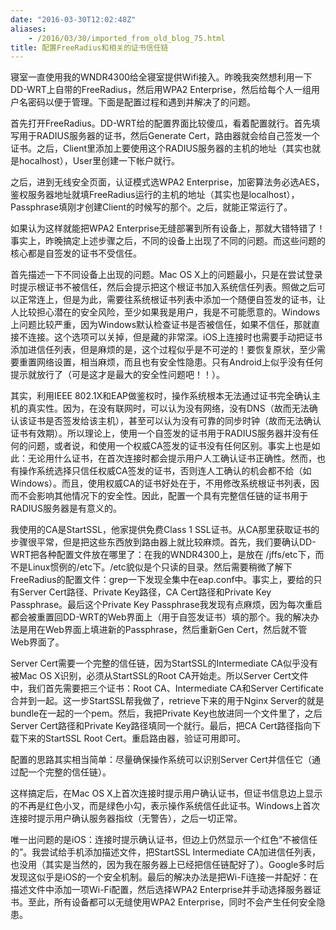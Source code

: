 ```yaml
---
date: "2016-03-30T12:02:48Z"
aliases:
    - /2016/03/30/imported_from_old_blog_75.html
title: 配置FreeRadius和相关的证书信任链
---
```


寝室一直使用我的WNDR4300给全寝室提供Wifi接入。昨晚我突然想利用一下DD-WRT上自带的FreeRadius，然后用WPA2 Enterprise，然后给每个人一组用户名密码以便于管理。下面是配置过程和遇到并解决了的问题。

首先打开FreeRadius。DD-WRT给的配置界面比较傻瓜，看着配置就行。首先填写用于RADIUS服务器的证书，然后Generate Cert，路由器就会给自己签发一个证书。之后，Client里添加上要使用这个RADIUS服务器的主机的地址（其实也就是hocalhost），User里创建一下帐户就行。

之后，进到无线安全页面，认证模式选WPA2 Enterprise，加密算法务必选AES，鉴权服务器地址就填FreeRadius运行的主机的地址（其实也是localhost），Passphrase填刚才创建Client的时候写的那个。之后，就能正常运行了。

如果认为这样就能把WPA2 Enterprise无缝部署到所有设备上，那就大错特错了！事实上，昨晚搞定上述步骤之后，不同的设备上出现了不同的问题。而这些问题的核心都是自签发的证书不受信任。

首先描述一下不同设备上出现的问题。Mac OS X上的问题最小，只是在尝试登录时提示根证书不被信任，然后会提示把这个根证书加入系统信任列表。照做之后可以正常连上，但是为此，需要往系统根证书列表中添加一个随便自签发的证书，让人比较担心潜在的安全风险，至少如果我是用户，我是不可能愿意的。Windows上问题比较严重，因为Windows默认检查证书是否被信任，如果不信任，那就直接不连接。这个选项可以关掉，但是藏的非常深。iOS上连接时也需要手动把证书添加进信任列表，但是麻烦的是，这个过程似乎是不可逆的！要恢复原状，至少需要重置网络设置，相当麻烦，而且也有安全性隐患。只有Android上似乎没有任何提示就放行了（可是这才是最大的安全性问题吧！！）。

其实，利用IEEE 802.1X和EAP做鉴权时，操作系统根本无法通过证书完全确认主机的真实性。因为，在没有联网时，可以认为没有网络，没有DNS（故而无法确认该证书是否签发给该主机），甚至可以认为没有可靠的同步时钟（故而无法确认证书有效期）。所以理论上，使用一个自签发的证书用于RADIUS服务器并没有任何的问题，或者说，和使用一个权威CA签发的证书没有任何区别。事实上也是如此：无论用什么证书，在首次连接时都会提示用户人工确认证书正确性。然而，也有操作系统选择只信任权威CA签发的证书，否则连人工确认的机会都不给（如Windows）。而且，使用权威CA的证书好处在于，不用修改系统根证书列表，因而不会影响其他情况下的安全性。因此，配置一个具有完整信任链的证书用于RADIUS服务器是有意义的。

我使用的CA是StartSSL，他家提供免费Class 1 SSL证书。从CA那里获取证书的步骤很平常，但是把这些东西放到路由器上就比较麻烦。首先，我们要确认DD-WRT把各种配置文件放在哪里了：在我的WNDR4300上，是放在 /jffs/etc下，而不是Linux惯例的/etc下。/etc貌似是个只读的目录。然后需要稍微了解下FreeRadius的配置文件：grep一下发现全集中在eap.conf中。事实上，要给的只有Server Cert路径、Private Key路径，CA Cert路径和Private Key Passphrase。最后这个Private Key Passphrase我发现有点麻烦，因为每次重启都会被重置回DD-WRT的Web界面上（用于自签发证书）填的那个。我的解决办法是用在Web界面上填进新的Passphrase，然后重新Gen Cert，然后就不管Web界面了。

Server Cert需要一个完整的信任链，因为StartSSL的Intermediate CA似乎没有被Mac OS X识别，必须从StartSSL的Root CA开始走。所以Server Cert文件中，我们首先需要把三个证书：Root CA、Intermediate CA和Server Certificate合并到一起。这一步StartSSL帮我做了，retrieve下来的用于Nginx Server的就是bundle在一起的一个pem。然后，我把Private Key也放进同一个文件里了，之后Server Cert路径和Private Key路径填同一个就行。最后，把CA Cert路径指向下载下来的StartSSL Root Cert。重启路由器，验证可用即可。

配置的思路其实相当简单：尽量确保操作系统可以识别Server Cert并信任它（通过配一个完整的信任链）。

这样搞定后，在Mac OS X上首次连接时提示用户确认证书，但证书信息边上显示的不再是红色小叉，而是绿色小勾，表示操作系统信任此证书。Windows上首次连接时提示用户确认服务器指纹（无警告），之后一切正常。

唯一出问题的是iOS：连接时提示确认证书，但边上仍然显示一个红色“不被信任的”。我尝试给手机添加描述文件，把StartSSL Intermediate CA加进信任列表，也没用（其实是当然的，因为我在服务器上已经把信任链配好了）。Google多时后发现这似乎是iOS的一个安全机制。最后的解决办法是把Wi-Fi连接一并配好：在描述文件中添加一项Wi-Fi配置，然后选择WPA2 Enterprise并手动选择服务器证书。至此，所有设备都可以无缝使用WPA2 Enterprise，同时不会产生任何安全隐患。